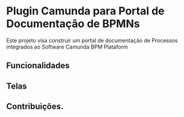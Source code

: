 # Plugin Camunda para Portal de Documentação de BPMNs
Este projeto visa construir um portal de documentação de Processos integrados ao Software Camunda BPM Plataform



## Funcionalidades


## Telas


## Contribuições.




